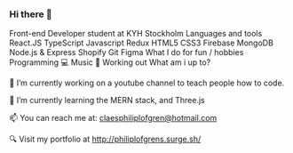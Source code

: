 ### Hi there 👋

Front-end Developer student at KYH Stockholm
Languages and tools
React.JS
TypeScript
Javascript
Redux
HTML5
CSS3
Firebase
MongoDB
Node.js & Express
Shopify
Git
Figma
What I do for fun / hobbies
Programming 💻
Music 🎸
Working out
What am i up to?

🔭 I’m currently working on a youtube channel to teach people how to code. 

🌱 I’m currently learning the MERN stack, and Three.js

📫 You can reach me at: claesphiliplofgren@hotmail.com

🔍 Visit my portfolio at http://philiplofgrens.surge.sh/
